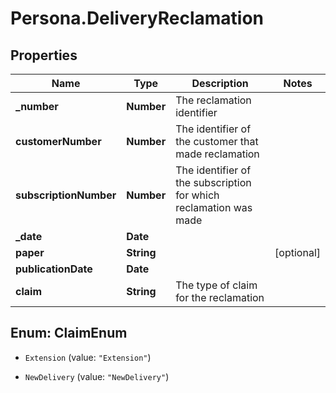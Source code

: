 # Persona.DeliveryReclamation

## Properties

Name | Type | Description | Notes
------------ | ------------- | ------------- | -------------
**_number** | **Number** | The reclamation identifier | 
**customerNumber** | **Number** | The identifier of the customer that made reclamation | 
**subscriptionNumber** | **Number** | The identifier of the subscription for which reclamation was made | 
**_date** | **Date** |  | 
**paper** | **String** |  | [optional] 
**publicationDate** | **Date** |  | 
**claim** | **String** | The type of claim for the reclamation | 



## Enum: ClaimEnum


* `Extension` (value: `"Extension"`)

* `NewDelivery` (value: `"NewDelivery"`)




